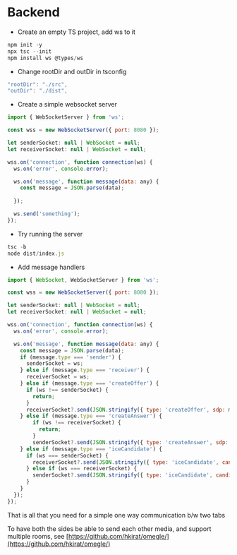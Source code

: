 # Backend

*   Create an empty TS project, add ws to it

```javascript
npm init -y
npx tsc --init
npm install ws @types/ws
```

*   Change rootDir and outDir in tsconfig

```javascript
"rootDir": "./src",
"outDir": "./dist",
```

*   Create a simple websocket server

```javascript
import { WebSocketServer } from 'ws';

const wss = new WebSocketServer({ port: 8080 });

let senderSocket: null | WebSocket = null;
let receiverSocket: null | WebSocket = null;

wss.on('connection', function connection(ws) {
  ws.on('error', console.error);

  ws.on('message', function message(data: any) {
    const message = JSON.parse(data);
    
  });

  ws.send('something');
});
```

*   Try running the server

```javascript
tsc -b
node dist/index.js
```

*   Add message handlers

```javascript
import { WebSocket, WebSocketServer } from 'ws';

const wss = new WebSocketServer({ port: 8080 });

let senderSocket: null | WebSocket = null;
let receiverSocket: null | WebSocket = null;

wss.on('connection', function connection(ws) {
  ws.on('error', console.error);

  ws.on('message', function message(data: any) {
    const message = JSON.parse(data);
    if (message.type === 'sender') {
      senderSocket = ws;
    } else if (message.type === 'receiver') {
      receiverSocket = ws;
    } else if (message.type === 'createOffer') {
      if (ws !== senderSocket) {
        return;
      }
      receiverSocket?.send(JSON.stringify({ type: 'createOffer', sdp: message.sdp }));
    } else if (message.type === 'createAnswer') {
        if (ws !== receiverSocket) {
          return;
        }
        senderSocket?.send(JSON.stringify({ type: 'createAnswer', sdp: message.sdp }));
    } else if (message.type === 'iceCandidate') {
      if (ws === senderSocket) {
        receiverSocket?.send(JSON.stringify({ type: 'iceCandidate', candidate: message.candidate }));
      } else if (ws === receiverSocket) {
        senderSocket?.send(JSON.stringify({ type: 'iceCandidate', candidate: message.candidate }));
      }
    }
  });
});
```

That is all that you need for a simple one way communication b/w two tabs

To have both the sides be able to send each other media, and support multiple rooms, see [https://github.com/hkirat/omegle/](https://github.com/hkirat/omegle/)